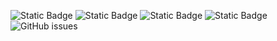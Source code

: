 ![Static Badge](https://img.shields.io/badge/blacklists-60-000000) ![Static Badge](https://img.shields.io/badge/blacklisted-2738821-cc0000) ![Static Badge](https://img.shields.io/badge/whitelisted-2242-00CC00) ![Static Badge](https://img.shields.io/badge/streaming_blacklist-28106-000000) ![GitHub issues](https://img.shields.io/github/issues/fabriziosalmi/blacklists)
